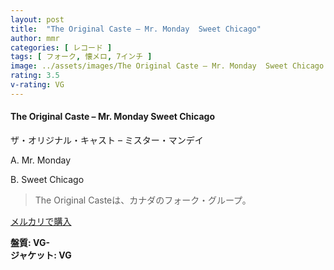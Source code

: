 ```yaml
---
layout: post
title:  "The Original Caste – Mr. Monday  Sweet Chicago"
author: mmr
categories: [ レコード ]
tags: [ フォーク, 懐メロ, 7インチ ]
image: ../assets/images/The Original Caste – Mr. Monday  Sweet Chicago.jpg
rating: 3.5
v-rating: VG
---
```


#### The Original Caste – Mr. Monday  Sweet Chicago

ザ・オリジナル・キャスト – ミスター・マンデイ

A. Mr. Monday

B. Sweet Chicago

> The Original Casteは、カナダのフォーク・グループ。

[メルカリで購入](https://jp.mercari.com/item/m75499615144)

<div class="mt-4 mb-4 d-flex align-items-center">
<strong class="mr-1">盤質: VG-</strong>
</div>
<div class="mt-4 mb-4 d-flex align-items-center">
<strong class="mr-1">ジャケット: VG</strong>
</div>
